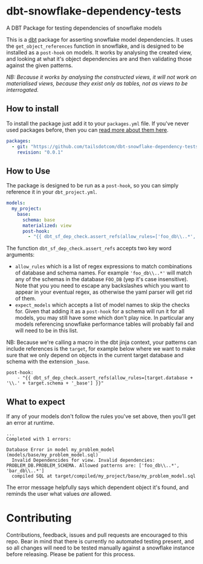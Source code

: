 # dbt-snowflake-dependency-tests
A DBT Package for testing dependencies of snowflake models

This is a [dbt](http://www.getdbt.com) package for asserting snowflake model
dependencies. It uses the `get_object_references` function in snowflake, and
is designed to be installed as a `post-hook` on models. It works by analysing
the created view, and looking at what it's object dependencies are and then
validating those against the given patterns.

_NB: Because it works by analysing the constructed views, it will not work on
materialised views, because they exist only as tables, not as views to be
interrogated._

## How to install
To install the package just add it to your `packages.yml` file. If you've never
used packages before, then you can [read more about them here](https://docs.getdbt.com/docs/package-management).

```yaml
packages:
  - git: "https://github.com/tailsdotcom/dbt-snowflake-dependency-tests.git"
    revision: "0.0.1"
```

## How to Use
The package is designed to be run as a `post-hook`, so you can simply reference
it in your `dbt_project.yml`.

```yaml
models:
  my_project:
    base:
      schema: base
      materialized: view
      post-hook:
        - "{{ dbt_sf_dep_check.assert_refs(allow_rules=['foo_db\\..*', 'bar_db\\..*'], except_models=['my_fancy_model']) }}"
```

The function `dbt_sf_dep_check.assert_refs` accepts two key word arguments:
- `allow_rules` which is a list of regex expressions to match combinations of
  database and schema names. For example `'foo_db\\..*'` will match any of the
  schemas in the database `FOO_DB` (yep it's case insensitive). Note that you
  you need to escape any backslashes which you want to appear in your eventual
  regex, as otherwise the yaml parser will get rid of them.
- `expect_models` which accepts a list of model names to skip the checks for.
  Given that adding it as a `post-hook` for a schema will run it for all models,
  you may still have some which don't play nice. In particular any models referencing
  snowflake performance tables will probably fail and will need to be in this list.

NB: Because we're calling a macro in the dbt jinja context, your patterns can include
references is the `target`, for example below where we want to make sure that we only
depend on objects in the current target database and schema with the extension `_base`.

```
post-hook:
    - "{{ dbt_sf_dep_check.assert_refs(allow_rules=[target.database + '\\.' + target.schema + '_base'] }}"
```

## What to expect
If any of your models don't follow the rules you've set above, then you'll get an
error at runtime.

```
...
Completed with 1 errors:

Database Error in model my_problem_model (models/base/my_problem_model.sql)
  Invalid Dependencides for view. Invalid dependencies: PROBLEM_DB.PROBLEM_SCHEMA. Allowed patterns are: ['foo_db\\..*', 'bar_db\\..*']
  compiled SQL at target/compiled/my_project/base/my_problem_model.sql
```

The error message helpfully says which dependent object it's found, and reminds
the user what values *are* allowed.

# Contributing
Contributions, feedback, issues and pull requests are encouraged to this repo. Bear in mind that
there is currently no automated testing present, and so all changes will need
to be tested manually against a snowflake instance before releasing. Please
be patient for this process.
